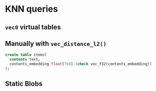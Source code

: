 # KNN queries

## `vec0` virtual tables

## Manually with `vec_distance_l2()`


```sql
create table items(
  contents text,
  contents_embedding float[768] (check vec_f32(contents_embedding))
);
```

## Static Blobs
